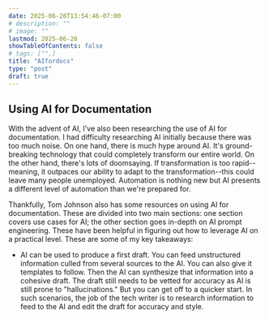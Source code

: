 ```yaml
---
date: 2025-06-26T13:54:46-07:00
# description: ""
# image: ""
lastmod: 2025-06-26
showTableOfContents: false
# tags: ["",]
title: "AIfordocs"
type: "post"
draft: true
---
```


## Using AI for Documentation

With the advent of AI, I've also been researching the use of AI for documentation. I had difficulty researching AI initially because there was too much noise. On one hand, there is much hype around AI. It's ground-breaking technology that could completely transform our entire world. On the other hand, there's lots of doomsaying. If transformation is too rapid--meaning, it outpaces our ability to adapt to the transformation--this could leave many people unemployed. Automation is nothing new but AI presents a different level of automation than we're prepared for.

Thankfully, Tom Johnson also has some resources on using AI for documentation. These are divided into two main sections: one section covers use cases for AI; the other section goes in-depth on AI prompt engineering. These have been helpful in figuring out how to leverage AI on a practical level. These are some of my key takeaways:

- AI can be used to produce a first draft. You can feed unstructured information culled from several sources to the AI. You can also give it templates to follow. Then the AI can synthesize that information into a cohesive draft. The draft still needs to be vetted for accuracy as AI is still prone to "hallucinations." But you can get off to a quicker start. In such scenarios, the job of the tech writer is to research information to feed to the AI and edit the draft for accuracy and style.